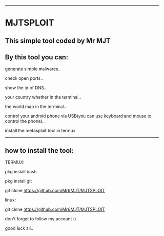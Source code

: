 --------------------------------
# MJTSPLOIT
This simple tool coded by Mr MJT
-------------------------------
By this tool you can:
---------------------

generate simple malwares..

check open ports..

show the ip of DNS..

your country whether in the terminal..

the world map in the terminal..

control your android phone via USB(you can use keyboard and mouse to control the phone)..

install the metasploit tool in termux

---------------------
how to install the tool:
--------------------
TERMUX:

pkg install bash

pkg install git

git clone https://github.com/Mr6MJT/MJTSPLOIT

linux:

git clone https://github.com/Mr6MJT/MJTSPLOIT 

don't forget to follow my account :)

good luck all..
